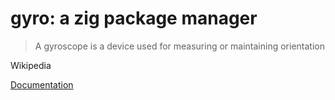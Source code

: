 # gyro: a zig package manager

> A gyroscope is a device used for measuring or maintaining orientation

Wikipedia

[Documentation](https://mattnite.github.io/gyro)
